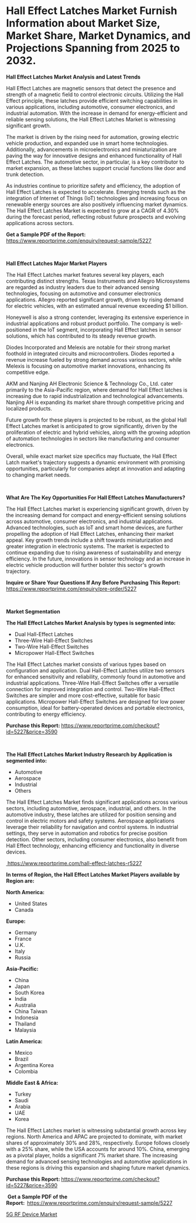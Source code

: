 <p><h1>Hall Effect Latches Market Furnish Information about Market Size, Market Share, Market Dynamics, and Projections Spanning from 2025 to 2032.</h1></p><p><strong>Hall Effect Latches Market Analysis and Latest Trends</strong></p>
<p><p>Hall Effect Latches are magnetic sensors that detect the presence and strength of a magnetic field to control electronic circuits. Utilizing the Hall Effect principle, these latches provide efficient switching capabilities in various applications, including automotive, consumer electronics, and industrial automation. With the increase in demand for energy-efficient and reliable sensing solutions, the Hall Effect Latches Market is witnessing significant growth.</p><p>The market is driven by the rising need for automation, growing electric vehicle production, and expanded use in smart home technologies. Additionally, advancements in microelectronics and miniaturization are paving the way for innovative designs and enhanced functionality of Hall Effect Latches. The automotive sector, in particular, is a key contributor to market expansion, as these latches support crucial functions like door and trunk detection.</p><p>As industries continue to prioritize safety and efficiency, the adoption of Hall Effect Latches is expected to accelerate. Emerging trends such as the integration of Internet of Things (IoT) technologies and increasing focus on renewable energy sources are also positively influencing market dynamics. The Hall Effect Latches Market is expected to grow at a CAGR of 4.30% during the forecast period, reflecting robust future prospects and evolving applications across sectors.</p></p>
<p><strong>Get a Sample PDF of the Report:&nbsp;</strong> <a href="https://www.reportprime.com/enquiry/request-sample/5227?utm_campaign=3178&utm_medium=2&utm_source=Github&utm_content=ia&utm_term=19032025&utm_id=hall-effect-latches">https://www.reportprime.com/enquiry/request-sample/5227</a></p>
<p>&nbsp;</p>
<p><strong>Hall Effect Latches Major Market Players</strong></p>
<p><p>The Hall Effect Latches market features several key players, each contributing distinct strengths. Texas Instruments and Allegro Microsystems are regarded as industry leaders due to their advanced sensing technologies, focusing on automotive and consumer electronics applications. Allegro reported significant growth, driven by rising demand for electric vehicles, with an estimated annual revenue exceeding $1 billion.</p><p>Honeywell is also a strong contender, leveraging its extensive experience in industrial applications and robust product portfolio. The company is well-positioned in the IoT segment, incorporating Hall Effect latches in sensor solutions, which has contributed to its steady revenue growth.</p><p>Diodes Incorporated and Melexis are notable for their strong market foothold in integrated circuits and microcontrollers. Diodes reported a revenue increase fueled by strong demand across various sectors, while Melexis is focusing on automotive market innovations, enhancing its competitive edge.</p><p>AKM and Nanjing AH Electronic Science & Technology Co., Ltd. cater primarily to the Asia-Pacific region, where demand for Hall Effect latches is increasing due to rapid industrialization and technological advancements. Nanjing AH is expanding its market share through competitive pricing and localized products.</p><p>Future growth for these players is projected to be robust, as the global Hall Effect Latches market is anticipated to grow significantly, driven by the proliferation of electric and hybrid vehicles, along with the growing adoption of automation technologies in sectors like manufacturing and consumer electronics.</p><p>Overall, while exact market size specifics may fluctuate, the Hall Effect Latch market's trajectory suggests a dynamic environment with promising opportunities, particularly for companies adept at innovation and adapting to changing market needs.</p></p>
<p>&nbsp;</p>
<p><strong>What Are The Key Opportunities For Hall Effect Latches Manufacturers?</strong></p>
<p><p>The Hall Effect Latches market is experiencing significant growth, driven by the increasing demand for compact and energy-efficient sensing solutions across automotive, consumer electronics, and industrial applications. Advanced technologies, such as IoT and smart home devices, are further propelling the adoption of Hall Effect Latches, enhancing their market appeal. Key growth trends include a shift towards miniaturization and greater integration in electronic systems. The market is expected to continue expanding due to rising awareness of sustainability and energy efficiency. In the future, innovations in sensor technology and an increase in electric vehicle production will further bolster this sector's growth trajectory.</p></p>
<p><strong>Inquire or Share Your Questions If Any Before Purchasing This Report:</strong> <a href="https://www.reportprime.com/enquiry/pre-order/5227?utm_campaign=3178&utm_medium=2&utm_source=Github&utm_content=ia&utm_term=19032025&utm_id=hall-effect-latches">https://www.reportprime.com/enquiry/pre-order/5227</a></p>
<p>&nbsp;</p>
<p><strong>Market Segmentation</strong></p>
<p><strong>The Hall Effect Latches Market Analysis by types is segmented into:</strong></p>
<p><ul><li>Dual Hall-Effect Latches</li><li>Three-Wire Hall-Effect Switches</li><li>Two-Wire Hall-Effect Switches</li><li>Micropower Hall-Effect Switches</li></ul></p>
<p><p>The Hall Effect Latches market consists of various types based on configuration and application. Dual Hall-Effect Latches utilize two sensors for enhanced sensitivity and reliability, commonly found in automotive and industrial applications. Three-Wire Hall-Effect Switches offer a versatile connection for improved integration and control. Two-Wire Hall-Effect Switches are simpler and more cost-effective, suitable for basic applications. Micropower Hall-Effect Switches are designed for low power consumption, ideal for battery-operated devices and portable electronics, contributing to energy efficiency.</p></p>
<p><strong>Purchase this Report:&nbsp;</strong><a href="https://www.reportprime.com/checkout?id=5227&price=3590&utm_campaign=3178&utm_medium=2&utm_source=Github&utm_content=ia&utm_term=19032025&utm_id=hall-effect-latches">https://www.reportprime.com/checkout?id=5227&price=3590</a></p>
<p>&nbsp;</p>
<p><strong>The Hall Effect Latches Market Industry Research by Application is segmented into:</strong></p>
<p><ul><li>Automotive</li><li>Aerospace</li><li>Industrial</li><li>Others</li></ul></p>
<p><p>The Hall Effect Latches Market finds significant applications across various sectors, including automotive, aerospace, industrial, and others. In the automotive industry, these latches are utilized for position sensing and control in electric motors and safety systems. Aerospace applications leverage their reliability for navigation and control systems. In industrial settings, they serve in automation and robotics for precise position detection. Other sectors, including consumer electronics, also benefit from Hall Effect technology, enhancing efficiency and functionality in diverse devices.</p></p>
<p><a href="https://www.reportprime.com/hall-effect-latches-r5227?utm_campaign=3178&utm_medium=2&utm_source=Github&utm_content=ia&utm_term=19032025&utm_id=hall-effect-latches">&nbsp;https://www.reportprime.com/hall-effect-latches-r5227</a></p>
<p><strong>In terms of Region, the Hall Effect Latches Market Players available by Region are:</strong></p>
<p>
    <p> <strong> North America: </strong>
        <ul>
            <li>United States</li>
            <li>Canada</li>
        </ul>
        </p> 
    <p> <strong> Europe: </strong>
        <ul>
            <li>Germany</li>
            <li>France</li>
            <li>U.K.</li>
            <li>Italy</li>
            <li>Russia</li>
        </ul>
        </p> 
    <p> <strong> Asia-Pacific: </strong>
        <ul>
            <li>China</li>
            <li>Japan</li>
            <li>South Korea</li>
            <li>India</li>
            <li>Australia</li>
            <li>China Taiwan</li>
            <li>Indonesia</li>
            <li>Thailand</li>
            <li>Malaysia</li>
        </ul>
        </p> 
    <p> <strong> Latin America: </strong>
        <ul>
            <li>Mexico</li>
            <li>Brazil</li>
            <li>Argentina Korea</li>
            <li>Colombia</li>
        </ul>
        </p> 
    <p> <strong> Middle East & Africa: </strong>
        <ul>
            <li>Turkey</li>
            <li>Saudi</li>
            <li>Arabia</li>
            <li>UAE</li>
            <li>Korea</li>
        </ul>
    </p>
    </p>
<p><p>The Hall Effect Latches market is witnessing substantial growth across key regions. North America and APAC are projected to dominate, with market shares of approximately 30% and 28%, respectively. Europe follows closely with a 25% share, while the USA accounts for around 10%. China, emerging as a pivotal player, holds a significant 7% market share. The increasing demand for advanced sensing technologies and automotive applications in these regions is driving this expansion and shaping future market dynamics.</p></p>
<p><strong>Purchase this Report: </strong><a href="https://www.reportprime.com/checkout?id=5227&price=3590&utm_campaign=3178&utm_medium=2&utm_source=Github&utm_content=ia&utm_term=19032025&utm_id=hall-effect-latches">https://www.reportprime.com/checkout?id=5227&price=3590</a></p>
<p>&nbsp;<strong>Get a Sample PDF of the Report:&nbsp;&nbsp;</strong><a href="https://www.reportprime.com/enquiry/request-sample/5227?utm_campaign=3178&utm_medium=2&utm_source=Github&utm_content=ia&utm_term=19032025&utm_id=hall-effect-latches">https://www.reportprime.com/enquiry/request-sample/5227</a></p>
<p><strong></strong></p>
<p><p><a href="https://github.com/boysabotzoc/Market-Research-Report-List-1/blob/main/5g-rf-device-market.md?utm_campaign=3178&utm_medium=2&utm_source=Github&utm_content=ia&utm_term=19032025&utm_id=hall-effect-latches">5G RF Device Market</a></p></p>